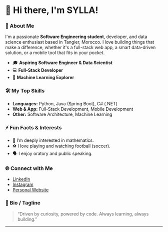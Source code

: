 # 👋 Hi there, I'm SYLLA!

### 🚀 About Me
I'm a passionate **Software Engineering student**, developer, and data science enthusiast based in Tangier, Morocco. I love building things that make a difference, whether it's a full-stack web app, a smart data-driven solution, or a mobile tool that fits in your pocket.

- 🎓 **Aspiring Software Engineer & Data Scientist**
- 💻 **Full-Stack Developer**
- 🧠 **Machine Learning Explorer**

### 🛠️ My Top Skills
- **Languages:** Python, Java (Spring Boot), C# (.NET)
- **Web & App:** Full-Stack Development, Mobile Development
- **Other:** Software Architecture, Machine Learning

### ⚡ Fun Facts & Interests
- 📐 I’m deeply interested in mathematics.
- ⚽ I love playing and watching football (soccer).
- 🗣️ I enjoy oratory and public speaking.

### 🌐 Connect with Me
- [LinkedIn](www.linkedin.com/in/nfaly-sylla) <!-- Replace # with your LinkedIn URL -->
- [Instagram](www.instagram.com/sylla.rmss) <!-- Replace # with your Twitter URL -->
- [Personal Website](syllanfaly.netlify.app) <!-- Replace # with your website if you have one -->

### 📝 Bio / Tagline
> “Driven by curiosity, powered by code. Always learning, always building.”

---

<!--
**rmss00-2synf/rmss00-2synf** is a ✨ special ✨ repository because its `README.md` (this file) appears on your GitHub profile.
-->
